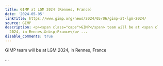 ```yaml
---
title: GIMP at LGM 2024 (Rennes, France)
date: '2024-05-05'
linkTitle: https://www.gimp.org/news/2024/05/06/gimp-at-lgm-2024/
source: GIMP
description: <p><span class="caps">GIMP</span> team will be at <span class="caps">LGM</span>
  2024, in Rennes,&nbsp;France</p> ...
disable_comments: true
---
```

<p><span class="caps">GIMP</span> team will be at <span class="caps">LGM</span> 2024, in Rennes,&nbsp;France</p> ...